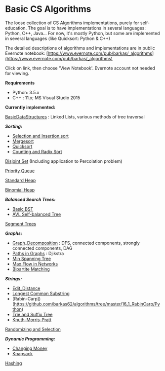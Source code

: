 # Basic CS Algorithms

The loose collection of CS Algorithms implementations, purely for self-education. 
The goal is to have implementations in several languages: Python, C++, Java... 
For now, it's mostly Python, but some are implemented in several languages (like Quicksort: Python & C++)

The detailed descriptions of algorithms and implementations are in public Evernote notebook:
[https://www.evernote.com/pub/barkas/_algorithms](https://www.evernote.com/pub/barkas/_algorithms)

Click on link, then choose 'View Notebook'. Evernote account not needed for viewing.

**Requirements**
- Python: 3.5.x
- C++ : 11.x; MS Visual Studio 2015

**Currently implemented:**

[BasicDataStructures](https://github.com/barkas62/algorithms/tree/master/3_BasicDataStructures) : Linked Lists, various methods of tree traversal 

***Sorting:***
- [Selection and Insertion sort](https://github.com/barkas62/algorithms/tree/master/7_1_Selection_and_Insertion_sort/Python)
- [Mergesort](https://github.com/barkas62/algorithms/tree/master/6_2_Mergesort/Python)
- [Quicksort](https://github.com/barkas62/algorithms/tree/master/7_3_Quicksort)
- [Counting and Radix Sort](https://github.com/barkas62/algorithms/tree/master/7_7_CountingAndRadixSort)  

[Disjoint Set](https://github.com/barkas62/algorithms/tree/master/10_DisjointSet/Python) (Including application to Percolation problem)

[Priority Queue](https://github.com/barkas62/algorithms/tree/master/11_1_PriorityQueue)

[Standard Heap](https://github.com/barkas62/algorithms/tree/master/11_Heap/Python)

[Binomial Heap](https://github.com/barkas62/algorithms/tree/master/11_2_Binomial_Heap/Python) 

***Balanced Search Trees:***
- [Basic BST](https://github.com/barkas62/algorithms/tree/master/12_1_BST_Implementation/Python)  
- [AVL Self-balanced Tree](https://github.com/barkas62/algorithms/tree/master/12_2_AVL_Tree)
    
[Segment Trees](https://github.com/barkas62/algorithms/tree/master/22_2_Segment_Tree)

***Graphs:***
- [Graph_Decomposition](https://github.com/barkas62/algorithms/tree/master/13_Graph_Decomposition) : DFS, connected components, strongly connected components, DAG
- [Paths in Graphs](https://github.com/barkas62/algorithms/tree/master/15_PathsInGraphs/Python) : Djikstra    
- [Min Spanning Tree](https://github.com/barkas62/algorithms/tree/master/15_4_Min_Spanning_Tree/Python)     
- [Max Flow in Networks](https://github.com/barkas62/algorithms/tree/master/17_1_Max_Flow_In_Networks/Python)    
- [Bipartite Matching](https://github.com/barkas62/algorithms/tree/master/17_2_Bipartite_Matching/Python)
    
***Strings:***
- [Edit_Distance](https://github.com/barkas62/algorithms/tree/master/8_4_Edit_Distance/Python) 
- [Longest Common Substring](https://github.com/barkas62/algorithms/tree/master/8_5_Longest_Common_Substring/Python)
- [Rabin-Carp])(https://github.com/barkas62/algorithms/tree/master/16_1_RabinCarp/Python) 
- [Trie and Suffix Tree](https://github.com/barkas62/algorithms/tree/master/16_2_TrieAndSuffixTree/Python)
- [Knuth-Morris-Pratt](https://github.com/barkas62/algorithms/tree/master/16_5_Knuth_Morris_Pratt/Python)

[Randomizing and Selection](https://github.com/barkas62/algorithms/blob/master/21_Randomizing_And_Selection/Python/rand_select.py)

***Dynamic Programming:***
- [Changing Money](https://github.com/barkas62/algorithms/tree/master/8_1_ChangingMoney)
- [Knapsack](https://github.com/barkas62/algorithms/tree/master/8_6_Knapsack)

[Hashing](https://github.com/barkas62/algorithms/tree/master/9_Hashing)

